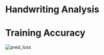 # Handwriting Analysis
# Training Accuracy
![pred_loss](https://user-images.githubusercontent.com/27120804/42682870-b517219e-86c6-11e8-8447-71a60d6832c5.jpg)

